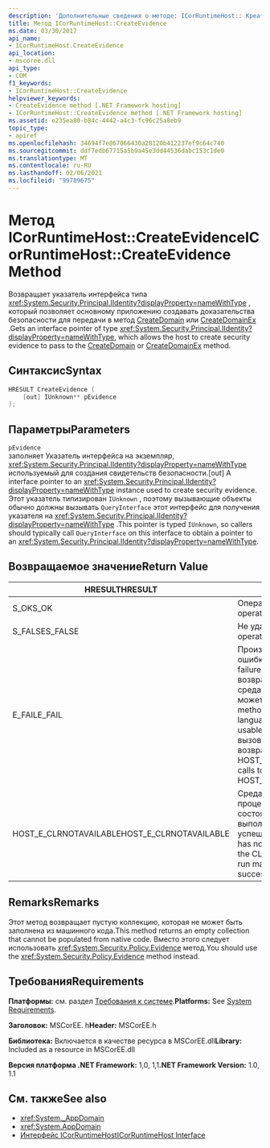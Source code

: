 ```yaml
---
description: 'Дополнительные сведения о методе: ICorRuntimeHost:: Креативиденце'
title: Метод ICorRuntimeHost::CreateEvidence
ms.date: 03/30/2017
api_name:
- ICorRuntimeHost.CreateEvidence
api_location:
- mscoree.dll
api_type:
- COM
f1_keywords:
- ICorRuntimeHost::CreateEvidence
helpviewer_keywords:
- CreateEvidence method [.NET Framework hosting]
- ICorRuntimeHost::CreateEvidence method [.NET Framework hosting]
ms.assetid: e235ea80-b84c-4442-a4c3-fc96c25a8eb9
topic_type:
- apiref
ms.openlocfilehash: 34694f7e867066430a28120b412237ef9c64c740
ms.sourcegitcommit: ddf7edb67715a5b9a45e3dd44536dabc153c1de0
ms.translationtype: MT
ms.contentlocale: ru-RU
ms.lasthandoff: 02/06/2021
ms.locfileid: "99789675"
---
```

# <a name="icorruntimehostcreateevidence-method"></a><span data-ttu-id="1544b-103">Метод ICorRuntimeHost::CreateEvidence</span><span class="sxs-lookup"><span data-stu-id="1544b-103">ICorRuntimeHost::CreateEvidence Method</span></span>

<span data-ttu-id="1544b-104">Возвращает указатель интерфейса типа <xref:System.Security.Principal.IIdentity?displayProperty=nameWithType> , который позволяет основному приложению создавать доказательства безопасности для передачи в метод [CreateDomain](icorruntimehost-createdomain-method.md) или [CreateDomainEx](icorruntimehost-createdomainex-method.md) .</span><span class="sxs-lookup"><span data-stu-id="1544b-104">Gets an interface pointer of type <xref:System.Security.Principal.IIdentity?displayProperty=nameWithType>, which allows the host to create security evidence to pass to the [CreateDomain](icorruntimehost-createdomain-method.md) or [CreateDomainEx](icorruntimehost-createdomainex-method.md) method.</span></span>  
  
## <a name="syntax"></a><span data-ttu-id="1544b-105">Синтаксис</span><span class="sxs-lookup"><span data-stu-id="1544b-105">Syntax</span></span>  
  
```cpp  
HRESULT CreateEvidence (  
    [out] IUnknown** pEvidence  
);  
```  
  
## <a name="parameters"></a><span data-ttu-id="1544b-106">Параметры</span><span class="sxs-lookup"><span data-stu-id="1544b-106">Parameters</span></span>  

 `pEvidence`  
 <span data-ttu-id="1544b-107">заполняет Указатель интерфейса на экземпляр, <xref:System.Security.Principal.IIdentity?displayProperty=nameWithType> используемый для создания свидетельств безопасности.</span><span class="sxs-lookup"><span data-stu-id="1544b-107">[out] A interface pointer to an <xref:System.Security.Principal.IIdentity?displayProperty=nameWithType> instance used to create security evidence.</span></span> <span data-ttu-id="1544b-108">Этот указатель типизирован `IUnknown` , поэтому вызывающие объекты обычно должны вызывать `QueryInterface` этот интерфейс для получения указателя на <xref:System.Security.Principal.IIdentity?displayProperty=nameWithType> .</span><span class="sxs-lookup"><span data-stu-id="1544b-108">This pointer is typed `IUnknown`, so callers should typically call `QueryInterface` on this interface to obtain a pointer to an <xref:System.Security.Principal.IIdentity?displayProperty=nameWithType>.</span></span>  
  
## <a name="return-value"></a><span data-ttu-id="1544b-109">Возвращаемое значение</span><span class="sxs-lookup"><span data-stu-id="1544b-109">Return Value</span></span>  
  
|<span data-ttu-id="1544b-110">HRESULT</span><span class="sxs-lookup"><span data-stu-id="1544b-110">HRESULT</span></span>|<span data-ttu-id="1544b-111">Описание:</span><span class="sxs-lookup"><span data-stu-id="1544b-111">Description</span></span>|  
|-------------|-----------------|  
|<span data-ttu-id="1544b-112">S_OK</span><span class="sxs-lookup"><span data-stu-id="1544b-112">S_OK</span></span>|<span data-ttu-id="1544b-113">Операция выполнена успешно.</span><span class="sxs-lookup"><span data-stu-id="1544b-113">The operation was successful.</span></span>|  
|<span data-ttu-id="1544b-114">S_FALSE</span><span class="sxs-lookup"><span data-stu-id="1544b-114">S_FALSE</span></span>|<span data-ttu-id="1544b-115">Не удалось завершить операцию.</span><span class="sxs-lookup"><span data-stu-id="1544b-115">The operation failed to complete.</span></span>|  
|<span data-ttu-id="1544b-116">E_FAIL</span><span class="sxs-lookup"><span data-stu-id="1544b-116">E_FAIL</span></span>|<span data-ttu-id="1544b-117">Произошла неизвестная фатальная ошибка.</span><span class="sxs-lookup"><span data-stu-id="1544b-117">An unknown, catastrophic failure occurred.</span></span> <span data-ttu-id="1544b-118">Если метод возвращает E_FAIL, общеязыковая среда выполнения (CLR) больше не может использоваться в процессе.</span><span class="sxs-lookup"><span data-stu-id="1544b-118">If a method returns E_FAIL, the common language runtime (CLR) is no longer usable in the process.</span></span> <span data-ttu-id="1544b-119">Последующие вызовы любых API размещения возвращают HOST_E_CLRNOTAVAILABLE.</span><span class="sxs-lookup"><span data-stu-id="1544b-119">Subsequent calls to any hosting APIs return HOST_E_CLRNOTAVAILABLE.</span></span>|  
|<span data-ttu-id="1544b-120">HOST_E_CLRNOTAVAILABLE</span><span class="sxs-lookup"><span data-stu-id="1544b-120">HOST_E_CLRNOTAVAILABLE</span></span>|<span data-ttu-id="1544b-121">Среда CLR не была загружена в процесс, или среда CLR находится в состоянии, в котором она не может выполнить управляемый код или успешно обработать вызов.</span><span class="sxs-lookup"><span data-stu-id="1544b-121">The CLR has not been loaded into a process, or the CLR is in a state in which it cannot run managed code or process the call successfully.</span></span>|  
  
## <a name="remarks"></a><span data-ttu-id="1544b-122">Remarks</span><span class="sxs-lookup"><span data-stu-id="1544b-122">Remarks</span></span>  

 <span data-ttu-id="1544b-123">Этот метод возвращает пустую коллекцию, которая не может быть заполнена из машинного кода.</span><span class="sxs-lookup"><span data-stu-id="1544b-123">This method returns an empty collection that cannot be populated from native code.</span></span> <span data-ttu-id="1544b-124">Вместо этого следует использовать <xref:System.Security.Policy.Evidence> метод.</span><span class="sxs-lookup"><span data-stu-id="1544b-124">You should use the <xref:System.Security.Policy.Evidence> method instead.</span></span>  
  
## <a name="requirements"></a><span data-ttu-id="1544b-125">Требования</span><span class="sxs-lookup"><span data-stu-id="1544b-125">Requirements</span></span>  

 <span data-ttu-id="1544b-126">**Платформы:** см. раздел [Требования к системе](../../get-started/system-requirements.md).</span><span class="sxs-lookup"><span data-stu-id="1544b-126">**Platforms:** See [System Requirements](../../get-started/system-requirements.md).</span></span>  
  
 <span data-ttu-id="1544b-127">**Заголовок:** MSCorEE. h</span><span class="sxs-lookup"><span data-stu-id="1544b-127">**Header:** MSCorEE.h</span></span>  
  
 <span data-ttu-id="1544b-128">**Библиотека:** Включается в качестве ресурса в MSCorEE.dll</span><span class="sxs-lookup"><span data-stu-id="1544b-128">**Library:** Included as a resource in MSCorEE.dll</span></span>  
  
 <span data-ttu-id="1544b-129">**Версия платформа .NET Framework:** 1,0, 1,1</span><span class="sxs-lookup"><span data-stu-id="1544b-129">**.NET Framework Version:** 1.0, 1.1</span></span>  
  
## <a name="see-also"></a><span data-ttu-id="1544b-130">См. также</span><span class="sxs-lookup"><span data-stu-id="1544b-130">See also</span></span>

- <xref:System._AppDomain>
- <xref:System.AppDomain>
- [<span data-ttu-id="1544b-131">Интерфейс ICorRuntimeHost</span><span class="sxs-lookup"><span data-stu-id="1544b-131">ICorRuntimeHost Interface</span></span>](icorruntimehost-interface.md)
